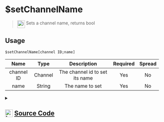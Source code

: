 # $setChannelName
> <img align="top" src="https://upload.wikimedia.org/wikipedia/commons/thumb/e/e4/Infobox_info_icon.svg/160px-Infobox_info_icon.svg.png?20150409153300" alt="image" width="25" height="auto"> Sets a channel name, returns bool
## Usage
```
$setChannelName[channel ID;name]
```
| Name | Type | Description | Required | Spread
| :---: | :---: | :---: | :---: | :---: |
channel ID | Channel | The channel id to set its name | Yes | No
name | String | The name to set | Yes | No
<details>
<summary>
    
## <img align="top" src="https://cdn4.iconfinder.com/data/icons/iconsimple-logotypes/512/github-512.png" alt="image" width="25" height="auto">  [Source Code](https://github.com/tryforge/ForgeScript-V2/blob/main/src/native/setChannelName.ts)
    
</summary>
    
```ts
import { BaseChannel, TextChannel } from "discord.js"
import { ArgType, NativeFunction, Return } from "../structures"
import noop from "../functions/noop"

export default new NativeFunction({
    name: "$setChannelName",
    version: "1.0.0",
    description: "Sets a channel name, returns bool",
    brackets: true,
    unwrap: true,
    args: [
        {
            name: "channel ID",
            description: "The channel id to set its name",
            rest: false,
            check: (i: BaseChannel) => "setName" in i,
            type: ArgType.Channel,
            required: true
        },
        {
            name: "name",
            description: "The name to set",
            rest: false,
            required: true,
            type: ArgType.String
        }
    ],
    async execute(ctx, [ channel, name ]) {
        return Return.success(
            !!(await (channel as TextChannel).setName(name).catch(noop))
        )
    },
})
```
    
</details>